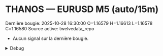 # THANOS — EURUSD M5 (auto/15m)
Dernière bougie: 2025-10-28 16:30:00  O=1.16579  H=1.16613  L=1.16578  C=1.16580
Source active: twelvedata_repo

- Aucun signal sur la dernière bougie.

<details><summary>Debug</summary>

- TD_API_KEY manquant.

</details>